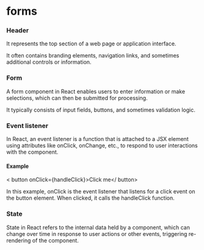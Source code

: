 # forms

### Header
 It represents the top section of a web page or application interface.

 It often contains branding elements, navigation links, and sometimes additional controls or information.

 ### Form

A form component in React enables users to enter information or make selections, which can then be submitted for processing.

It typically consists of input fields, buttons, and sometimes validation logic.

### Event listener

In React, an event listener is a function that is attached to a JSX element using attributes like onClick, onChange, etc., to respond to user interactions with the component.
#### Example
< button onClick={handleClick}>Click me</ button>

In this example, onClick is the event listener that listens for a click event on the button element. When clicked, it calls the handleClick function.

### State 
State in React refers to the internal data held by a component, which can change over time in response to user actions or other events, triggering re-rendering of the component.
